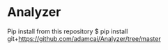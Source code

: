 # Analyzer

Pip install from this repository
$ pip install git+https://github.com/adamcai/Analyzer/tree/master
